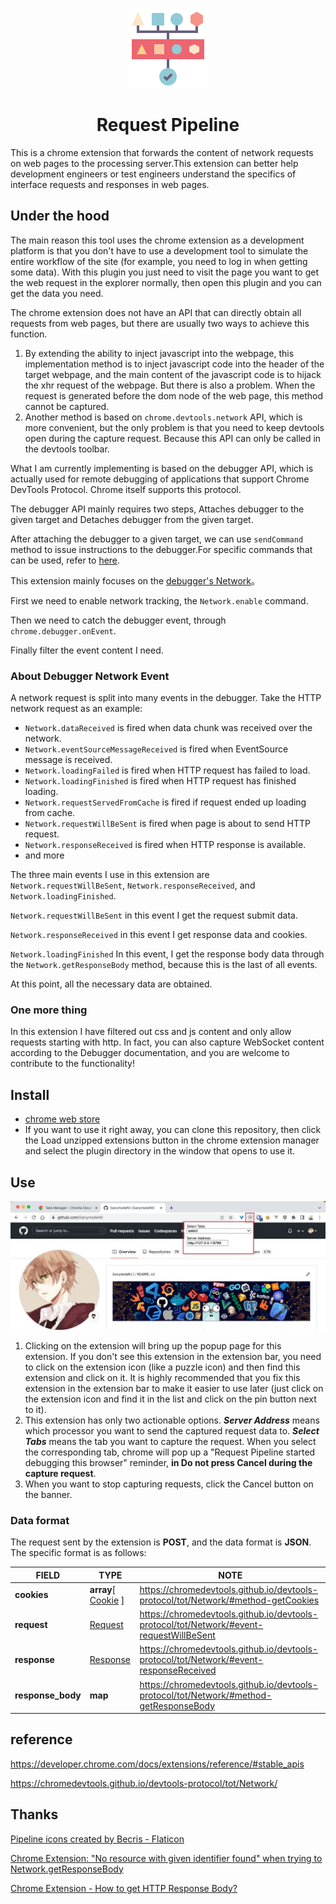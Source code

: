 <p align="center">
  <img src="./images/icon-128.png">
  <h1 align="center">Request Pipeline</h1>
</p>
This is a chrome extension that forwards the content of network requests on web pages to the processing server.This extension can better help development engineers or test engineers understand the specifics of interface requests and responses in web pages.

## Under the hood

The main reason this tool uses the chrome extension as a development platform is that you don't have to use a development tool to simulate the entire workflow of the site (for example, you need to log in when getting some data). With this plugin you just need to visit the page you want to get the web request in the explorer normally, then open this plugin and you can get the data you need.

The chrome extension does not have an API that can directly obtain all requests from web pages, but there are usually two ways to achieve this function.

1. By extending the ability to inject javascript into the webpage, this implementation method is to inject javascript code into the header of the target webpage, and the main content of the javascript code is to hijack the xhr request of the webpage. But there is also a problem. When the request is generated before the dom node of the web page, this method cannot be captured.
2. Another method is based on `chrome.devtools.network` API, which is more convenient, but the only problem is that you need to keep devtools open during the capture request. Because this API can only be called in the devtools toolbar.

What I am currently implementing is based on the debugger API, which is actually used for remote debugging of applications that support Chrome DevTools Protocol. Chrome itself supports this protocol.

The debugger API mainly requires two steps, Attaches debugger to the given target and Detaches debugger from the given target.

After attaching the debugger to a given target, we can use `sendCommand` method to issue instructions to the debugger.For specific commands that can be used, refer to [here](https://chromedevtools.github.io/devtools-protocol/).

This extension mainly focuses on the [debugger's Network](https://chromedevtools.github.io/devtools-protocol/tot/Network/)。

First we need to enable network tracking, the `Network.enable` command.

Then we need to catch the debugger event, through `chrome.debugger.onEvent`.

Finally filter the event content I need.

### About Debugger Network Event

A network request is split into many events in the debugger. Take the HTTP network request as an example:

- `Network.dataReceived` is fired when data chunk was received over the network.
- `Network.eventSourceMessageReceived` is fired when EventSource message is received.
- `Network.loadingFailed` is fired when HTTP request has failed to load.
- `Network.loadingFinished` is fired when HTTP request has finished loading.
- `Network.requestServedFromCache` is fired if request ended up loading from cache.
- `Network.requestWillBeSent` is fired when page is about to send HTTP request.
- `Network.responseReceived` is fired when HTTP response is available.
- and more

The three main events I use in this extension are `Network.requestWillBeSent`, `Network.responseReceived`, and `Network.loadingFinished`.

`Network.requestWillBeSent` in this event I get the request submit data.

`Network.responseReceived` in this event I get response data and cookies.

`Network.loadingFinished` In this event, I get the response body data through the `Network.getResponseBody` method, because this is the last of all events.

At this point, all the necessary data are obtained.

### One more thing

In this extension I have filtered out css and js content and only allow requests starting with http. In fact, you can also capture WebSocket content according to the Debugger documentation, and you are welcome to contribute to the functionality!

## Install

- [chrome web store](https://chrome.google.com/webstore/detail/request-pipeline/kkaplobblnfnadlodpgdehhieofppead)
- If you want to use it right away, you can clone this repository, then click the Load unzipped extensions button in the chrome extension manager and select the plugin directory in the window that opens to use it.

## Use

![use](./asset/image/use.jpg)



1. Clicking on the extension will bring up the popup page for this extension. If you don't see this extension in the extension bar, you need to click on the extension icon (like a puzzle icon) and then find this extension and click on it.
   It is highly recommended that you fix this extension in the extension bar to make it easier to use later (just click on the extension icon and find it in the list and click on the pin button next to it).
2. This extension has only two actionable options. ***Server Address*** means which processor you want to send the captured request data to. ***Select Tabs*** means the tab you want to capture the request. When you select the corresponding tab, chrome will pop up a "Request Pipeline started debugging this browser" reminder, **in Do not press Cancel during the capture request**.
3. When you want to stop capturing requests, click the Cancel button on the banner.

### Data format

The request sent by the extension is **POST**, and the data format is **JSON**. The specific format is as follows:

| FIELD         | TYPE                                                         | NOTE                                                         |
| ------------- | ------------------------------------------------------------ | ------------------------------------------------------------ |
| **cookies**   | **array**[ [Cookie](https://chromedevtools.github.io/devtools-protocol/tot/Network/#type-Cookie) ] | https://chromedevtools.github.io/devtools-protocol/tot/Network/#method-getCookies |
|  **request**       | [Request](https://chromedevtools.github.io/devtools-protocol/tot/Network/#type-Request) | https://chromedevtools.github.io/devtools-protocol/tot/Network/#event-requestWillBeSent |
|  **response**      | [Response](https://chromedevtools.github.io/devtools-protocol/tot/Network/#type-Response) | https://chromedevtools.github.io/devtools-protocol/tot/Network/#event-responseReceived |
| **response_body** | **map**                                                          | https://chromedevtools.github.io/devtools-protocol/tot/Network/#method-getResponseBody |



## reference

https://developer.chrome.com/docs/extensions/reference/#stable_apis

https://chromedevtools.github.io/devtools-protocol/tot/Network/



## Thanks

[Pipeline icons created by Becris - Flaticon](https://www.flaticon.com/free-icons/pipeline)

[Chrome Extension: "No resource with given identifier found" when trying to Network.getResponseBody](https://stackoverflow.com/questions/47962104/chrome-extension-no-resource-with-given-identifier-found-when-trying-to-netwo)

[Chrome Extension - How to get HTTP Response Body?](https://stackoverflow.com/questions/18534771/chrome-extension-how-to-get-http-response-body)
